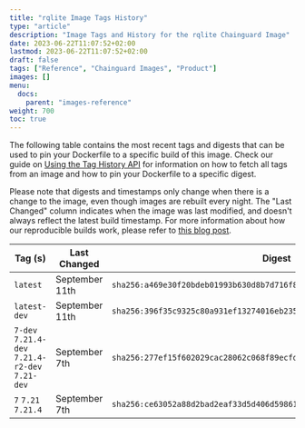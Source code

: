 ```yaml
---
title: "rqlite Image Tags History"
type: "article"
description: "Image Tags and History for the rqlite Chainguard Image"
date: 2023-06-22T11:07:52+02:00
lastmod: 2023-06-22T11:07:52+02:00
draft: false
tags: ["Reference", "Chainguard Images", "Product"]
images: []
menu:
  docs:
    parent: "images-reference"
weight: 700
toc: true
---
```


The following table contains the most recent tags and digests that can be used to pin your Dockerfile to a specific build of this image. Check our guide on [Using the Tag History API](/chainguard/chainguard-images/using-the-tag-history-api/) for information on how to fetch all tags from an image and how to pin your Dockerfile to a specific digest.

Please note that digests and timestamps only change when there is a change to the image, even though images are rebuilt every night. The "Last Changed" column indicates when the image was last modified, and doesn't always reflect the latest build timestamp. For more information about how our reproducible builds work, please refer to [this blog post](https://www.chainguard.dev/unchained/reproducing-chainguards-reproducible-image-builds).

| Tag (s)                                          | Last Changed   | Digest                                                                    |
|--------------------------------------------------|----------------|---------------------------------------------------------------------------|
|  `latest`                                        | September 11th | `sha256:a469e30f20bdeb01993b630d8b7d716f8cdc3774317d51a931a7655d17fa5447` |
|  `latest-dev`                                    | September 11th | `sha256:396f35c9325c80a931ef13274016eb2350c3c5c9079a43a796ebd9fc500205f1` |
|  `7-dev` `7.21.4-dev` `7.21.4-r2-dev` `7.21-dev` | September 7th  | `sha256:277ef15f602029cac28062c068f89ecfd38199e5ad9141fc3900569b0baf5763` |
|  `7` `7.21` `7.21.4`                             | September 7th  | `sha256:ce63052a88d2bad2eaf33d5d406d598617f771ddc1c08980a9c9ae579b06abff` |
